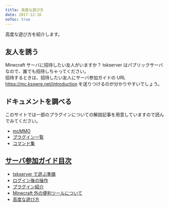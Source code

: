 ```yaml
---
title: 高度な遊び方
date: 2017-12-16
noToc: true
---
```


高度な遊び方を紹介します。

## 友人を誘う
Minecraft サーバに招待したい友人がいますか？
tskserver はパブリックサーバなので、誰でも招待しちゃってください。<br />
招待するときは、招待したい友人にサーバ参加ガイドの URL <https://mc.ksswre.net/introduction> を送りつけるのが分かりやすいでしょう。

## ドキュメントを調べる
このサイトでは一部のプラグインについての解説記事を用意していますので読んでみてください。
  * [mcMMO](/mcMMO)
  * [プラグイン一覧](/plugins)
  * [コマンド集](/commands)


## [サーバ参加ガイド目次](/introduction)
* [tskserver で遊ぶ準備](/introduction/prepare)
* [ログイン後の操作](/introduction/day1)
* [プラグイン紹介](/introduction/plugins)
* [Minecraft 外の便利ツールについて](/introduction/tools)
* [高度な遊び方](/introduction/advanced)
